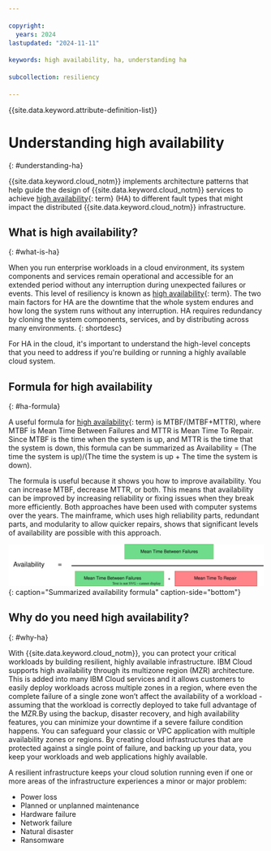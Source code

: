 ```yaml
---

copyright:
  years: 2024
lastupdated: "2024-11-11"

keywords: high availability, ha, understanding ha

subcollection: resiliency

---
```


{{site.data.keyword.attribute-definition-list}}

# Understanding high availability
{: #understanding-ha}

{{site.data.keyword.cloud_notm}} implements architecture patterns that help guide the design of {{site.data.keyword.cloud_notm}} services to achieve [high availability](#x2284708){: term} (HA) to different fault types that might impact the distributed {{site.data.keyword.cloud_notm}} infrastructure.

## What is high availability?
{: #what-is-ha}

When you run enterprise workloads in a cloud environment, its system components and services remain operational and accessible for an extended period without any interruption during unexpected failures or events. This level of resiliency is known as [high availability](#x2284708){: term}. The two main factors for HA are the downtime that the whole system endures and how long the system runs without any interruption. HA requires redundancy by cloning the system components, services, and by distributing across many environments.
{: shortdesc}

For HA in the cloud, it's important to understand the high-level concepts that you need to address if you're building or running a highly available cloud system.

## Formula for high availability
{: #ha-formula}

A useful formula for [high availability](#x2284708){: term} is MTBF/(MTBF+MTTR), where MTBF is Mean Time Between Failures and MTTR is Mean Time To Repair. Since MTBF is the time when the system is up, and MTTR is the time that the system is down, this formula can be summarized as Availability = (The time the system is up)/(The time the system is up + The time the system is down).

The formula is useful because it shows you how to improve availability. You can increase MTBF, decrease MTTR, or both. This means that availability can be improved by increasing reliability or fixing issues when they break more efficiently. Both approaches have been used with computer systems over the years. The mainframe, which uses high reliability parts, redundant parts, and modularity to allow quicker repairs, shows that significant levels of availability are possible with this approach.

![Availability formula.](images/availability-formula.svg "Availability formula"){: caption="Summarized availability formula" caption-side="bottom"}

## Why do you need high availability?
{: #why-ha}

With {{site.data.keyword.cloud_notm}}, you can protect your critical workloads by building resilient, highly available infrastructure. IBM Cloud supports high availability through its multizone region (MZR) architecture. This is added into many IBM Cloud services and it allows customers to easily deploy workloads across multiple zones in a region, where even the complete failure of a single zone won’t affect the availability of a workload - assuming that the workload is correctly deployed to take full advantage of the MZR.By using the backup, disaster recovery, and high availability features, you can minimize your downtime if a severe failure condition happens. You can safeguard your classic or VPC application with multiple availability zones or regions. By creating cloud infrastructures that are protected against a single point of failure, and backing up your data, you keep your workloads and web applications highly available.

A resilient infrastructure keeps your cloud solution running even if one or more areas of the infrastructure experiences a minor or major problem:

- Power loss
- Planned or unplanned maintenance
- Hardware failure
- Network failure
- Natural disaster
- Ransomware

